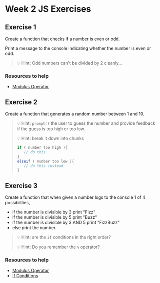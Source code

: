 # Week 2 JS Exercises

## Exercise 1

Create a function that checks if a number is even or odd.

Print a message to the console indicating whether the number is even or odd.

>💡 Hint: Odd numbers can't be divided by 2 cleanly...

### Resources to help

- [Modulus Operator](https://www.google.com/search?q=modulus+operator+javascript "Google Search")

## Exercise 2

Create a function that generates a random number between 1 and 10.

>💡 Hint: `prompt()` the user to guess the number and provide feedback if the guess is too high or too low.
>
>💡 Hint: break it down into chunks
>
>```js
>if ( number too high ){
>    // do this
>}
>elseif ( number too low ){
>    // do this instead
>}
>````

## Exercise 3

Create a function that when given a number logs to the console 1 of 4 possibilities,

- if the number is divisible by 3 print "Fizz"
- if the number is divisible by 5 print "Buzz"
- if the number is divisible by 3 AND 5 print "FizzBuzz"
- else print the number.

>💡 Hint: are the `if` conditions in the right order?
>
>💡 Hint: Do you remember the `%` operator?

### Resources to help

- [Modulus Operator](https://www.google.com/search?q=modulus+operator+javascript "Google Search")
- [If Conditions](https://www.google.com/search?q=if+condiftions+javascript "Google Search")
